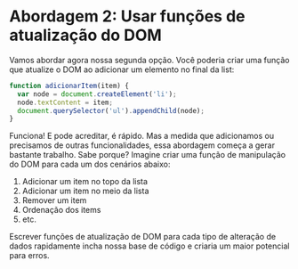 # Abordagem 2: Usar funções de atualização do DOM
Vamos abordar agora nossa segunda opção. Você poderia criar uma função que atualize o DOM ao adicionar
um elemento no final da list:

```javascript
function adicionarItem(item) {
  var node = document.createElement('li');
  node.textContent = item;
  document.querySelector('ul').appendChild(node);
}
```

Funciona! E pode acreditar, é rápido. Mas a medida que adicionamos ou precisamos de outras funcionalidades, essa abordagem
começa a gerar bastante trabalho. Sabe porque? Imagine criar uma função de manipulação do DOM para cada um dos cenários abaixo:

1. Adicionar um item no topo da lista
2. Adicionar um item no meio da lista
3. Remover um item
4. Ordenação dos items
5. etc.

Escrever funções de atualização de DOM para cada tipo de alteração de dados rapidamente incha nossa base de código
e criaria um maior potencial para erros.
